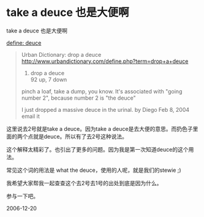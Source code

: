 # take a deuce 也是大便啊

take a deuce 也是大便啊

[define: deuce](http://www.google.com/search?q=define%3A+deuce&start=0&ie=utf-8&oe=utf-8&client=firefox-a&rls=org.mozilla:en-US:official)

> Urban Dictionary: drop a deuce
> http://www.urbandictionary.com/define.php?term=drop+a+deuce
> 
> 1.  	drop a deuce  	
> 	92 up, 7 down 	
> 	
> 
> pinch a loaf, take a dump, you know.
> It's associated with "going number 2", because number 2 is "the deuce"
> 
> I just dropped a massive deuce in the urinal.
> by Diego Feb 8, 2004 email it

这里说去2号就是take a deuce。因为take a deuce是去大便的意思。而扔色子里面的两个点就是deuce。所以有了去2号这种说法。

这个解释太精彩了。也引出了更多的问题。因为我是第一次知道deuce的这个用法。

常见这个词的用法是 what the deuce，使用的人呢，就是我们的stewie ;) 

我希望大家帮我一起查查这个去2号去1号的出处到底是因为什么。

参与一下吧。

2006-12-20